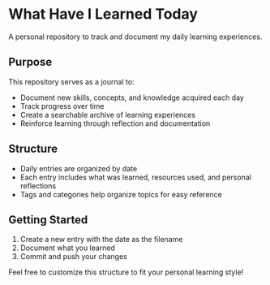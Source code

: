 # What Have I Learned Today

A personal repository to track and document my daily learning experiences.

## Purpose

This repository serves as a journal to:
- Document new skills, concepts, and knowledge acquired each day
- Track progress over time
- Create a searchable archive of learning experiences
- Reinforce learning through reflection and documentation

## Structure

- Daily entries are organized by date
- Each entry includes what was learned, resources used, and personal reflections
- Tags and categories help organize topics for easy reference

## Getting Started

1. Create a new entry with the date as the filename
2. Document what you learned
3. Commit and push your changes

Feel free to customize this structure to fit your personal learning style! 